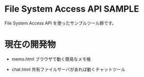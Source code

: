 # File System Access API SAMPLE

File System Access API を使ったサンプルツール群です。  

# 現在の開発物

- memo.html ブラウザで動く簡易なメモ帳

- chat.html 共有ファイルサーバがあれば動くチャットツール